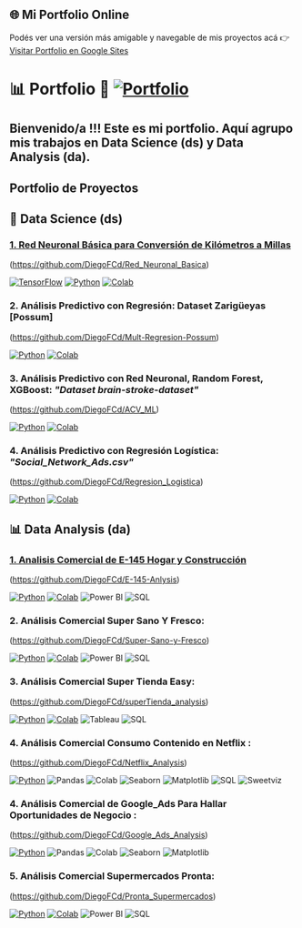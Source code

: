 ## 🌐 Mi Portfolio Online  
Podés ver una versión más amigable y navegable de mis proyectos acá 👉 [Visitar Portfolio en Google Sites](https://sites.google.com/view/portfolio-diego-camargo/inicio)


# 📊 Portfolio 🧠   [![Portfolio](https://img.shields.io/badge/Google%20Sites-Portfolio-blue?logo=google)](https://sites.google.com/view/portfolio-diego-camargo/inicio)

## Bienvenido/a !!! Este es mi portfolio. Aquí agrupo mis trabajos en **Data Science (ds)** y **Data Analysis (da)**.

## Portfolio de Proyectos

## 🧠 Data Science (ds)

### <u> 1.  Red Neuronal Básica para Conversión de Kilómetros a Millas </u> 
(https://github.com/DiegoFCd/Red_Neuronal_Basica)

[![TensorFlow](https://img.shields.io/badge/TensorFlow-2.x-orange?logo=tensorflow)](https://www.tensorflow.org/)
[![Python](https://img.shields.io/badge/Python-3.7%2B-blue?logo=python)](https://www.python.org/)
[![Colab](https://colab.research.google.com/assets/colab-badge.svg)](https://colab.research.google.com/github/tu_usuario/tu_repositorio/blob/main/RedNeuronalBasicaConCapasOcultas.ipynb)

### 2.   Análisis Predictivo con Regresión: Dataset Zarigüeyas [Possum] 
(https://github.com/DiegoFCd/Mult-Regresion-Possum) <br>

[![Python](https://img.shields.io/badge/Python-3.7%2B-blue?logo=python)](https://www.python.org/)
[![Colab](https://colab.research.google.com/assets/colab-badge.svg)](https://colab.research.google.com/github/tu_usuario/tu_repositorio/blob/main/RedNeuronalBasicaConCapasOcultas.ipynb)
<br>

### 3. Análisis Predictivo con Red Neuronal, Random Forest, XGBoost: *"Dataset brain-stroke-dataset"* 
(https://github.com/DiegoFCd/ACV_ML) <br>


[![Python](https://img.shields.io/badge/Python-3.7%2B-blue?logo=python)](https://www.python.org/)
[![Colab](https://colab.research.google.com/assets/colab-badge.svg)](https://colab.research.google.com/github/tu_usuario/tu_repositorio/blob/main/RedNeuronalBasicaConCapasOcultas.ipynb)
<br>

### 4. Análisis Predictivo con Regresión Logística: *"Social_Network_Ads.csv"* 
(https://github.com/DiegoFCd/Regresion_Logistica)<br>


[![Python](https://img.shields.io/badge/Python-3.7%2B-blue?logo=python)](https://www.python.org/)
[![Colab](https://colab.research.google.com/assets/colab-badge.svg)](https://colab.research.google.com/github/tu_usuario/tu_repositorio/blob/main/RedNeuronalBasicaConCapasOcultas.ipynb)
<br>


## 📊 Data Analysis (da)
### <u> 1.  Analisis Comercial de E-145 Hogar y Construcción </u> 
(https://github.com/DiegoFCd/E-145-Anlysis)

[![Python](https://img.shields.io/badge/Python-3.7%2B-blue?logo=python)](https://www.python.org/)
[![Colab](https://colab.research.google.com/assets/colab-badge.svg)](https://colab.research.google.com/github/tu_usuario/tu_repositorio/blob/main/RedNeuronalBasicaConCapasOcultas.ipynb)
![Power BI](https://img.shields.io/badge/Power%20BI-F2C811?logo=powerbi&logoColor=black)
![SQL](https://img.shields.io/badge/SQL-336791?logo=postgresql&logoColor=white)

### 2.   Análisis Comercial Super Sano Y Fresco: 
(https://github.com/DiegoFCd/Super-Sano-y-Fresco) <br>

[![Python](https://img.shields.io/badge/Python-3.7%2B-blue?logo=python)](https://www.python.org/)
[![Colab](https://colab.research.google.com/assets/colab-badge.svg)](https://colab.research.google.com/github/tu_usuario/tu_repositorio/blob/main/RedNeuronalBasicaConCapasOcultas.ipynb)
![Power BI](https://img.shields.io/badge/Power%20BI-F2C811?logo=powerbi&logoColor=black)
![SQL](https://img.shields.io/badge/SQL-336791?logo=postgresql&logoColor=white)

### 3.   Análisis Comercial Super Tienda Easy: 
(https://github.com/DiegoFCd/superTienda_analysis) <br>

[![Python](https://img.shields.io/badge/Python-3.7%2B-blue?logo=python)](https://www.python.org/)
[![Colab](https://colab.research.google.com/assets/colab-badge.svg)](https://colab.research.google.com/github/tu_usuario/tu_repositorio/blob/main/RedNeuronalBasicaConCapasOcultas.ipynb)
![Tableau](https://img.shields.io/badge/Tableau-E97627?logo=tableau&logoColor=white)
![SQL](https://img.shields.io/badge/SQL-336791?logo=postgresql&logoColor=white)

### 4.   Análisis Comercial Consumo Contenido en Netflix : 
(https://github.com/DiegoFCd/Netflix_Analysis) <br>

[![Python](https://img.shields.io/badge/Python-3.7%2B-blue?logo=python)](https://www.python.org/)
![Pandas](https://img.shields.io/badge/Pandas-150458?logo=pandas&logoColor=white)
![Colab](https://img.shields.io/badge/Google%20Colab-F9AB00?logo=googlecolab&logoColor=white)
![Seaborn](https://img.shields.io/badge/Seaborn-0099CC?logo=python&logoColor=white)
![Matplotlib](https://img.shields.io/badge/Matplotlib-003366?logo=plotly&logoColor=white)
![SQL](https://img.shields.io/badge/SQL-4479A1?logo=postgresql&logoColor=white)
![Sweetviz](https://img.shields.io/badge/Sweetviz-FF69B4?logo=python&logoColor=white)

### 4.   Análisis Comercial de Google_Ads Para Hallar Oportunidades de Negocio : 
(https://github.com/DiegoFCd/Google_Ads_Analysis) <br>

[![Python](https://img.shields.io/badge/Python-3.7%2B-blue?logo=python)](https://www.python.org/)
![Pandas](https://img.shields.io/badge/Pandas-150458?logo=pandas&logoColor=white)
![Colab](https://img.shields.io/badge/Google%20Colab-F9AB00?logo=googlecolab&logoColor=white)
![Seaborn](https://img.shields.io/badge/Seaborn-0099CC?logo=python&logoColor=white)
![Matplotlib](https://img.shields.io/badge/Matplotlib-003366?logo=plotly&logoColor=white)

### 5.   Análisis Comercial Supermercados Pronta: 
(https://github.com/DiegoFCd/Pronta_Supermercados) <br>

[![Python](https://img.shields.io/badge/Python-3.7%2B-blue?logo=python)](https://www.python.org/)
[![Colab](https://colab.research.google.com/assets/colab-badge.svg)](https://colab.research.google.com/github/tu_usuario/tu_repositorio/blob/main/RedNeuronalBasicaConCapasOcultas.ipynb)
![Power BI](https://img.shields.io/badge/Power%20BI-F2C811?logo=powerbi&logoColor=black)
![SQL](https://img.shields.io/badge/SQL-336791?logo=postgresql&logoColor=white)

